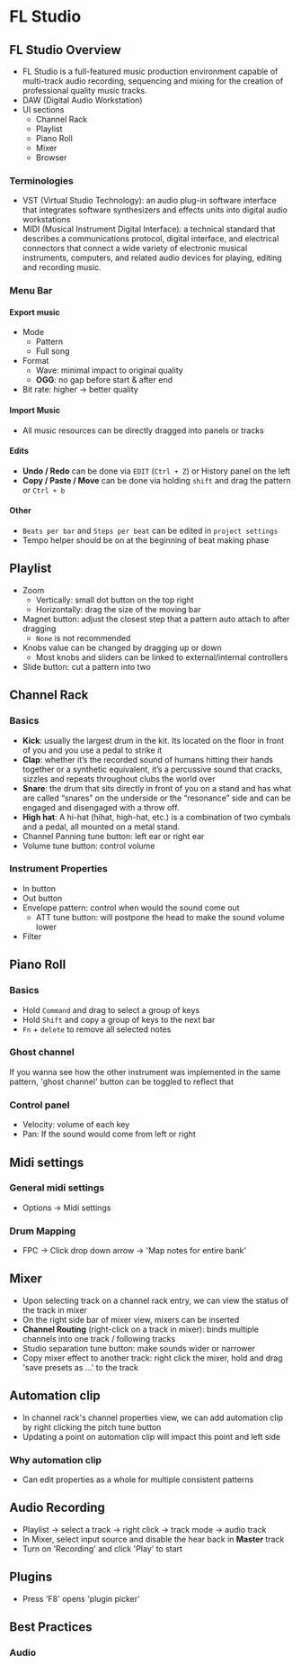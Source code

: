 # FL Studio

## FL Studio Overview
- FL Studio is a full-featured music production environment capable of multi-track audio recording, sequencing and mixing for the creation of professional quality music tracks. 
- DAW (Digital Audio Workstation) 
- UI sections
   - Channel Rack
   - Playlist
   - Piano Roll
   - Mixer
   - Browser

### Terminologies
- VST (Virtual Studio Technology): an audio plug-in software interface that integrates software synthesizers and effects units into digital audio workstations
- MIDI (Musical Instrument Digital Interface): a technical standard that describes a communications protocol, digital interface, and electrical connectors that connect a wide variety of electronic musical instruments, computers, and related audio devices for playing, editing and recording music.


### Menu Bar
#### Export music
- Mode
   - Pattern
   - Full song
- Format
   - Wave: minimal impact to original quality
   - **OGG**: no gap before start & after end
- Bit rate: higher -> better quality

#### Import Music
- All music resources can be directly dragged into panels or tracks

#### Edits
- **Undo / Redo** can be done via `EDIT` (`Ctrl + Z`) or History panel on the left
- **Copy / Paste / Move** can be done via holding `shift` and drag the pattern or `Ctrl + b`

#### Other
- `Beats per bar` and `Steps per beat` can be edited in `project settings`
- Tempo helper should be on at the beginning of beat making phase

## Playlist
- Zoom
   - Vertically: small dot button on the top right
   - Horizontally: drag the size of the moving bar
- Magnet button: adjust the closest step that a pattern auto attach to after dragging
   - `None` is not recommended
- Knobs value can be changed by dragging up or down
   - Most knobs and sliders can be linked to external/internal controllers
- Slide button: cut a pattern into two

   


## Channel Rack
### Basics
- **Kick**: usually the largest drum in the kit. Its located on the floor in front of you and you use a pedal to strike it
- **Clap**: whether it’s the recorded sound of humans hitting their hands together or a synthetic equivalent, it’s a percussive sound that cracks, sizzles and repeats throughout clubs the world over
- **Snare**: the drum that sits directly in front of you on a stand and has what are called “snares” on the underside or the “resonance” side and can be engaged and disengaged with a throw off. 
- **High hat**: A hi-hat (hihat, high-hat, etc.) is a combination of two cymbals and a pedal, all mounted on a metal stand.
- Channel Panning tune button: left ear or right ear
- Volume tune button: control volume

### Instrument Properties
- In button
- Out button
- Envelope pattern: control when would the sound come out
   - ATT tune button: will postpone the head to make the sound volume lower
- Filter



## Piano Roll
### Basics
- Hold `Command` and drag to select a group of keys 
- Hold `Shift` and copy a group of keys to the next bar
- `Fn` + `delete` to remove all selected notes 

### Ghost channel
If you wanna see how the other instrument was implemented in the same pattern, 'ghost channel' button can be toggled to reflect that

### Control panel
- Velocity: volume of each key
- Pan: If the sound would come from left or right




## Midi settings
### General midi settings
- Options -> Midi settings

### Drum Mapping 
- FPC -> Click drop down arrow -> 'Map notes for entire bank'

## Mixer
- Upon selecting track on a channel rack entry, we can view the status of the track in mixer
- On the right side bar of mixer view, mixers can be inserted
- **Channel Routing** (right-click on a track in mixer): binds multiple channels into one track / following tracks
- Studio separation tune button: make sounds wider or narrower
- Copy mixer effect to another track: right click the mixer, hold and drag 'save presets as ...' to the track

## Automation clip
- In channel rack's channel properties view, we can add automation clip by right clicking the pitch tune button
- Updating a point on automation clip will impact this point and left side 

### Why automation clip
- Can edit properties as a whole for multiple consistent patterns

## Audio Recording
- Playlist -> select a track -> right click -> track mode -> audio track
- In Mixer, select input source and disable the hear back in **Master** track
- Turn on 'Recording' and click 'Play' to start

## Plugins
- Press 'F8' opens 'plugin picker'


## Best Practices
### Audio
